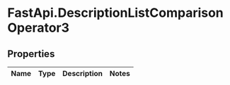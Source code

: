 # FastApi.DescriptionListComparisonOperator3

## Properties
Name | Type | Description | Notes
------------ | ------------- | ------------- | -------------
